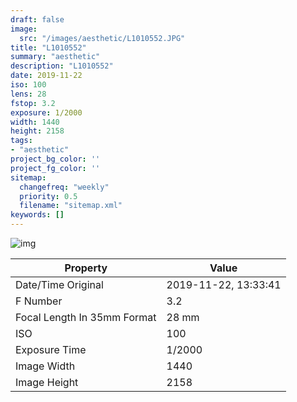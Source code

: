 ```yaml
---
draft: false
image:
  src: "/images/aesthetic/L1010552.JPG"
title: "L1010552"
summary: "aesthetic"
description: "L1010552"
date: 2019-11-22
iso: 100
lens: 28
fstop: 3.2
exposure: 1/2000
width: 1440
height: 2158
tags:
- "aesthetic"
project_bg_color: ''
project_fg_color: ''
sitemap:
  changefreq: "weekly"
  priority: 0.5
  filename: "sitemap.xml"
keywords: []
---
```


![img](/images/aesthetic/L1010552.JPG)


Property | Value
---------|------
Date/Time Original              | 2019-11-22, 13:33:41
F Number                        | 3.2
Focal Length In 35mm Format     | 28 mm
ISO                             | 100
Exposure Time                   | 1/2000
Image Width                     | 1440
Image Height                    | 2158
